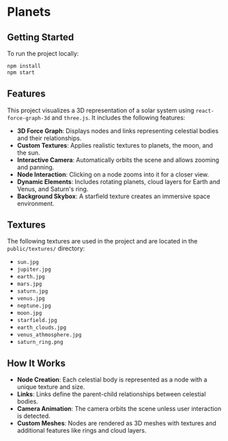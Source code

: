 # Planets

## Getting Started

To run the project locally:

```bash
npm install
npm start
```

## Features

This project visualizes a 3D representation of a solar system using `react-force-graph-3d` and `three.js`. It includes the following features:

- **3D Force Graph**: Displays nodes and links representing celestial bodies and their relationships.
- **Custom Textures**: Applies realistic textures to planets, the moon, and the sun.
- **Interactive Camera**: Automatically orbits the scene and allows zooming and panning.
- **Node Interaction**: Clicking on a node zooms into it for a closer view.
- **Dynamic Elements**: Includes rotating planets, cloud layers for Earth and Venus, and Saturn's ring.
- **Background Skybox**: A starfield texture creates an immersive space environment.

## Textures

The following textures are used in the project and are located in the `public/textures/` directory:

- `sun.jpg`
- `jupiter.jpg`
- `earth.jpg`
- `mars.jpg`
- `saturn.jpg`
- `venus.jpg`
- `neptune.jpg`
- `moon.jpg`
- `starfield.jpg`
- `earth_clouds.jpg`
- `venus_athmosphere.jpg`
- `saturn_ring.png`

## How It Works

- **Node Creation**: Each celestial body is represented as a node with a unique texture and size.
- **Links**: Links define the parent-child relationships between celestial bodies.
- **Camera Animation**: The camera orbits the scene unless user interaction is detected.
- **Custom Meshes**: Nodes are rendered as 3D meshes with textures and additional features like rings and cloud layers.

```

```
